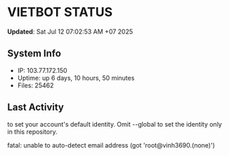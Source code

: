 # VIETBOT STATUS
**Updated**: Sat Jul 12 07:02:53 AM +07 2025

## System Info
- IP: 103.77.172.150
- Uptime: up 6 days, 10 hours, 50 minutes
- Files: 25462

## Last Activity

to set your account's default identity.
Omit --global to set the identity only in this repository.

fatal: unable to auto-detect email address (got 'root@vinh3690.(none)')
